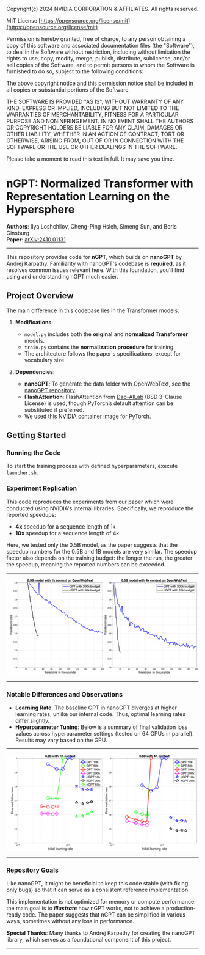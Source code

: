 Copyright(c) 2024 NVIDIA CORPORATION & AFFILIATES. All rights reserved.
 
MIT License
[https://opensource.org/license/mit](https://opensource.org/license/mit)

Permission is hereby granted, free of charge, to any person obtaining a
copy of this software and associated documentation files (the "Software"),
to deal in the Software without restriction, including without limitation
the rights to use, copy, modify, merge, publish, distribute, sublicense,
and/or sell copies of the Software, and to permit persons to whom the
Software is furnished to do so, subject to the following conditions:

The above copyright notice and this permission notice shall be included in
all copies or substantial portions of the Software.

THE SOFTWARE IS PROVIDED "AS IS", WITHOUT WARRANTY OF ANY KIND, EXPRESS OR
IMPLIED, INCLUDING BUT NOT LIMITED TO THE WARRANTIES OF MERCHANTABILITY,
FITNESS FOR A PARTICULAR PURPOSE AND NONINFRINGEMENT. IN NO EVENT SHALL
THE AUTHORS OR COPYRIGHT HOLDERS BE LIABLE FOR ANY CLAIM, DAMAGES OR OTHER
LIABILITY, WHETHER IN AN ACTION OF CONTRACT, TORT OR OTHERWISE, ARISING
FROM, OUT OF OR IN CONNECTION WITH THE SOFTWARE OR THE USE OR OTHER
DEALINGS IN THE SOFTWARE.


Please take a moment to read this text in full. It may save you time.

# **nGPT: Normalized Transformer with Representation Learning on the Hypersphere**

**Authors**: Ilya Loshchilov, Cheng-Ping Hsieh, Simeng Sun, and Boris Ginsburg  
**Paper**: [arXiv:2410.01131](https://arxiv.org/abs/2410.01131)

---

This repository provides code for **nGPT**, which builds on **nanoGPT** by Andrej Karpathy. Familiarity with nanoGPT's codebase is **required**, as it resolves common issues relevant here. With this foundation, you’ll find using and understanding nGPT much easier.

## **Project Overview**

The main difference in this codebase lies in the Transformer models:

1. **Modifications**: 
   - `model.py` includes both the **original** and **normalized Transformer** models.
   - `train.py` contains the **normalization procedure** for training.
   - The architecture follows the paper's specifications, except for vocabulary size.

2. **Dependencies**:
   - **nanoGPT**: To generate the data folder with OpenWebText, see the [nanoGPT repository](https://github.com/karpathy/nanoGPT).
   - **FlashAttention**: FlashAttention from [Dao-AILab](https://github.com/Dao-AILab/flash-attention) (BSD 3-Clause License) is used, though PyTorch’s default attention can be substituted if preferred.
   - We used [this](https://docs.nvidia.com/deeplearning/frameworks/pytorch-release-notes/rel-24-04.html) NVIDIA container image for PyTorch.

## **Getting Started**

### **Running the Code**

To start the training process with defined hyperparameters, execute `launcher.sh`. 

### **Experiment Replication**

This code reproduces the experiments from our paper which were conducted using NVIDIA's internal libraries. Specifically, we reproduce the reported speedups:
- **4x** speedup for a sequence length of 1k
- **10x** speedup for a sequence length of 4k

Here, we tested only the 0.5B model, as the paper suggests that the speedup numbers for the 0.5B and 1B models are very similar. The speedup factor also depends on the training budget: the longer the run, the greater the speedup, meaning the reported numbers can be exceeded.

---

![Model Comparison](./nGPTnanoGPT.png)

---

### **Notable Differences and Observations**

- **Learning Rate**: The baseline GPT in nanoGPT diverges at higher learning rates, unlike our internal code. Thus, optimal learning rates differ slightly.
- **Hyperparameter Tuning**: Below is a summary of final validation loss values across hyperparameter settings (tested on 64 GPUs in parallel). Results may vary based on the GPU.

---

![Hyperparameters](./hyperparams.png)

---

### **Repository Goals**

Like nanoGPT, it might be beneficial to keep this code stable (with fixing only bugs) so that it can serve as a consistent reference implementation. 

This implementation is not optimized for memory or compute performance: the main goal is to **_illustrate_** how nGPT works, not to achieve a production-ready code. The paper suggests that nGPT can be simplified in various ways, sometimes without any loss in performance.

**Special Thanks**: Many thanks to Andrej Karpathy for creating the nanoGPT library, which serves as a foundational component of this project.

---

